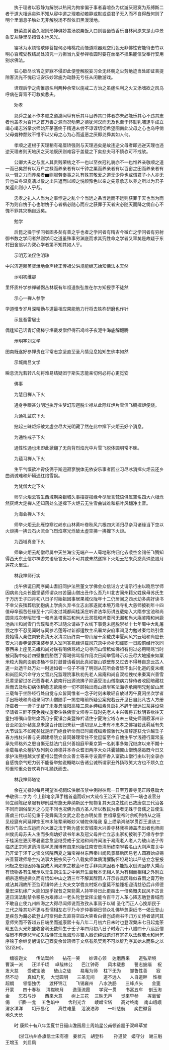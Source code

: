 <!-- { "loadSidebar": true } -->
　　执于理者以寂静为解脱以热闹为拘挛偏于事者喜喧杂为优游厌寂寞为系缚斯二者于道大相远矣殊不知从容中道之理若动若静或默或语君子无入而不自得哉何则了明个里消息子触处无非解脱场不然依旧黑漫漫地。

　　野菜澹黄齑久服则形神俱妙蒿汤脱粟饭入口则唇齿皆香乐自林间原来是山中景象安从静里举措皆本地风光。

　　镕冰为水烦恼歇即菩提何必睹桃花而悟道除器观空幻色无非佛性安能待击竹以明心百城受教结局处须凭一力担当九夏参禅收圆时要在丝毫不挂果能信受奉行安用别求佛法。

　　狂心歇尽长宵之梦寐不侵即此便登解脱妄习全无终朝之尘劳绝迹当处即证菩提隙客流光不愧已证安乐妙常施为动静无亏任从闲散游戏。

　　谛观后学之病惟患名利两种余常以施戒二方治之虽瘥名利之火又添嗜欲之风乌呼病在膏肓不可救矣悲夫。

　　劝孝

　　尧舜之圣不作孝顺之道邈闻纵有乐其耳目养其口体者亦未必能乐其心不违其志者也盖孝为百行之首万善之源而况劬劳之德犹河汉而无及也至于怀耽乳哺逮乎成立竭心竭志浴掌求师始开茅塞终于精通未尝不谆谆切切希望图南此父母之心也乌呼倘父母聋种颓败不惟不以父母之心为心而返恶之厌即尧舜其如人何。

　　孝顺之道根于天理稍有毫厘矫强则与天理违矣是故违逆父母者即违逆天理也违逆天理者则天地厌之天地既厌则难容于盖载之下矣悲夫可不慎欤可不戒欤。

　　公卿大夫之与庶人其贵贱荣枯之不一也以至衣冠礼貌亦不一也惟养亲敬顺之道一而已矣然有以万户之禄而养亲者有以千钟之栗而养亲者有以百亩之田而养亲者有以一臂之力而养亲者▆则服劳奉事之礼有殊其敬爱之道无少异也或谓君子小人亦无异也曰冬温夏凊以敬之出告返而以顺之悦颜豫色以亲之先意承志以养之所以为君子矣返此则小人乎哉。

　　忠孝之礼人人当为之事悖逆之乱个个当远之条当远而不远则获罪于天也当为而不为则自愧于心也附愧于心者祸必随心而应之获罪于天者灾必随天而降之倘自心不愧不罪其灾祸自远矣。

　　勉学

　　后昆之操于学问者固多矣有善之乎也者之学问者有精古今微亡之学问者有穷射御书数之学问者然则学问之道虽殊事穷渊底而求其究性命之学者又罕矣是故疑于东村田舍翁以为究心学者第不知其如人乎。

　　示明芳法侄住明珠

中兴济道赖英贤爆地金声续正传祖父洪规能继志始知佛法本天然

　　示明初维那

里怀质朴学参禅辅弼丛林既有年祖道恢弘惟在尔方知授手不徒然

　　示心一禅人参学

学道惟专岁月深精勤与道最相应果能勉力行将去铁杵研磨也作针

　　示显吾雷居士

偶逢知己话青灯痛棒宁堪戴发僧但得石鸡啼子夜泥牛海底解翻腾

　　示明宇刘文学

图南既遂好参禅贵在平常志念坚直至圣凡情见息始知生佛本如然

　　示城南吕文学

瞬息流光若转凡勿将难易结疑团于斯矢志能亲切何必将心更觅安

　　佛事

　　为慧目禅人下火

　　通身手眼甚分明岂执浮生梦幻形迥脱尘襟从此际红炉片雪信飞腾撺炬便烧。

　　为通礼监院下火

　　拈起三昧炬烁破太虚空尽大光明藏了然在此中撺下火炬云好个消息。

　　为通性戒子下火

　　通性性通也未即此掀翻了无向背烈焰光中片雪飞脱体圆明常不昧。

　　为蕴习禅人下火

　　生平气慨欲冲霄伎俩于斯迥寂寥脱体无依安乐事者回业习尽冰消撺火炬云还乡曲调诚难和炉鞴通红焰雪飘。

　　为梵僧大定下火

　　师举火炬云寄生西域剃染银城久事招提报缘今尽唐言梵语俱属空名四大六根烁然灰烬大定禅人还知落处么遂撺下火炬云无生雪曲诚难和梧叶风翻净土音。

　　为海会禅人下火

　　师举火炬云此雁惊寒过岭东山林黄叶卷秋风六根四大消归尽杂习诸缘当下空以火炬拂一拂云石火流金飞烈焰寒光烁破太虚空拂一拂撺下火炬。

　　为西域真舍下火

　　师举火炬云胡僧尽属中天竺海宝无端产一人蓦地形终归化去凌空金锡任飞腾知得西天东土信尔神游梵语唐言无可不可其或未然遂撺下火炬云拈来荧惑真殊绝腊月莲花火里生。

　　林我禅师行实

　　戊午佛诞日两序阖山耆旧同护法熊董文学佛会众信诣方丈请示行由以晓后学师因病弗允众长跪坚请师谓众曰苦逼山僧出丑作么吾乃川北古阆州籍父姓侯母苏氏生于万历壬子四月初八日子时始祖因事居果城仪陇年十二仍居阆之西水幼多病好读书不幸父丧殡葬后犹抱病上学病久弃书立志出家遂就本境万缘寺礼大慈师披剃年十四值母卒孤苦任缘至十六同友过城都闻桂溪庄听讲法华历讲五载始入大隋参宝池和尚圆具戒次参昭觉惟一和尚圣塔离旨和尚大云灵筏和尚蚕司无漏和尚大庵鉴隋和尚鹿池岳川和尚雪门含璞和尚不过随众请益于衣线下事竟未迥脱崇祯十七年蜀中大乱屠戮之惨不忍见闻时与同参若莲等过新都适牧主巩署龙安府事谒见力勉过秦给路引盘费始得入秦住南安贵清天水清凉历终南一带山居十余载戊申夏闻风穴云峨和尚应长安大兴善寺请遂束装参见入室问答机缘详载风穴录中命补知藏职一日殿前经行次同寮西来上座见云峨和尚对联有喝佛骂祖之句寻问山僧秪如佛祖有何过必用喝骂当时被问胸中宛若四壁推倒豁然了得喝佛骂祖作用次日闻举雪峰示众云尽大地撮来如粟米粒大抛向面前漆桶不快打鼓普请看到此真如银山铁壁却又过去不得蓦自念云古人道一处透千处万处一时透如者一句子不得了明则从前所会者皆不出兴化道的夏末峨和尚回风穴命守方丈雪兆兄监理院事秋初先老人易庵和尚自双桂拽杖来秦寓兴善雪兄辈坚留过冬己酉春老人欲南行出源流拂子抑逼受法山僧抱病力辞侍者收回暗藏枕后而去及秋初病体稍愈志欲南参一切不顾独出商山抵岝峉法海寺承南明兄勉留山居三载每于坐卧经行处自觉与众皆同惟者一念子时刻未敢轻自放过丙午夏闲坐次学者手出杨岐和尚语录问字山僧随手一揭忽睹前所疑公案宛若云开见日自此凡古人方册所载者一一谛子无疑丁未春忽泾阳高陵三原乡绅缁素具启礼不辞千里远过茶芽设斋坚请者三辞不获免拽杖旋秦住铁佛崇文塔寺三载时先老人主兴善将五秋明春欲往天童扫塔嘱山僧继席两月宁夏镇台桑暨绅衿请住宁夏海宝塔寺未三载先师圆寂涿州讣音至如坐针毡食息未遑百计图归未获一遂切思从上未有不忠孝之佛祖若此羁延有失大节诚生不如死矣犹是闭门绝食听命而已时阖城缁素惊骇代为禀辞遂获允许越壬子春方拽杖兴善与先师建塔院立普同兼理常住不觉逗留至今自愧生平学浅德行庸常虽承先师格外之恩自惭无益法门且兴善祖庭甲秦京第一名刹事多繁冗继席以来不期十余载每承众檀护及列刹众师德并本寺众耆旧两序大众共囊辅翼山僧愧感曷既今日又承护法熊檀越文学董相公暨佛会众善士等来寺设斋怀香入室欲山僧行由以刊全录亦自感愧奈气短力弱不能备举勉说概略以告诸公诚所谓家丑外扬取笑大方也不烦久立珍重珍重众皆欢喜作礼踊跃而去。

　　林我禅师塔铭

　　余在光禄时每月朔望省视祠坛供献虽禁中例得往焉一日至万善寺见正殿悬扁大书敬佛二字为
今上御笔余拜手稽首退而叹曰大哉帝王治天下之道不一端也设官分师立纲陈纪章服有辨刑威有施无非纳斯民于规物复其天良之性而已故唐虞三代治各不同而训俗型方之心无不同也况佛为西方圣人所以教民为善者无殊于吾儒之旨使生唐虞三代以前见重于尧舜禹汤文武之君也亦明矣昔
世祖章皇帝时余叨列侍从之班见经筵有间延禅宗玉林木陈辈阐晰妙义辅佐休隆我
皇上缵承鸿绪学贯百王道该三教沙门高士应运而兴大雄之法于斯为盛长安城南大兴善寺林我禅师盖杰出者也师阆州侯氏母苏夫人生而多病幼好读书年未及冠父母并亡立志出家初披剃于万缘寺参学于桂溪庄更历寒暑道念愈坚继受戒于宝池和尚终闻法于易庵老人老人为破山法子传临济正宗师道范清高学思渊博有自来也始住南安贵清历终南岝峉名山大刹声震关中乃开堂于泾干之崇文塔院西夏之海宝禅林东西秦川闻风景慕后因易老人圆寂始卓锡兴善营建师塔主持法事大振宗风于今八载矣师体质清臞胸怀坦易始以严慈立念誓报罔极之恩继因师祖裁成大阐如来之教金环在手非具夙因者不能瓶水倒流因参大乘而有悟物各有生我示以无生则生生之中另开生面我本无相人见为有相而相相之外别立相宗逐境提撕久而有悟如中山之酒三年不解其酲因人开示各具因缘似春雨之膏万物咸沾其润故所至监司镇帅贤士大夫文学耆庶村妪市童莫不接踵相迎请益恐后非师德量宏深机缘广大能如是乎视昔之架箭需人持竿待日此更超出一倍矣慨夫民风不古世道日漓法制禁令移易为艰师以一老头陀登堂挥尘能令百千万人革心降志勉登善域而不敢自止使九州四海之大得尽闻师说而孜孜从事焉于以辅
圣化而正人心挽斯民于三代之隆其功不更与吾懦相左右乎乃今岁仲春朔日领众礼佛毕忽索纸书一偈云登山足疾忽为魔必欲登山可奈何此去直将空四大笑看白骨岂成痾书毕归方丈侍者请问其意师笑而不答越五日端坐而逝康熙十有八年二月初六日未时也登涅槃床七日起龛荼毗五色火光炽盛收舍利无数师生于壬子年四月初八日子时寿六十八腊四十八远近僧俗罔不奔走悲号如失怙恃其法胤海珍亦蜀人器识纯诚遗灯有寄先以法叔若水和尚乞序铭于余继复躬请忆己酉夏余曾晤师于文塔有夙契焉不可以辞乃序其始末而系之以铭(铭曰)。

　缅彼迦文　　传法鹫岭　　拈花一笑　　妙谛心领
　达磨西来　　道弘斯境　　曹溪一派　　汪洋千顷
　卓哉林公　　巴江钟奇　　风木载悲　　誓志披缁
　祝发大慈　　受戒宝池　　破山之徒　　易庵为师
　柱下无为　　邹鲁性善　　寂然不动　　真如乃见
　大觉圆明　　三圣无间　　道不远人　　人自道畔
　性根超朗　　领悟独优　　渡杯锦江　　飞锡雍州
　八水洗肠　　三峰点头　　金篦开蒙　　四十春秋
　清襟映月　　逸藻流霞　　学究一贯　　书富五车
　剖玉淘金　　忘石与沙　　西来大意　　树上三花
　三昧无声　　觉来早参　　挥毫留偈　　归卧一龛
　五色焰中　　舍利光含　　崚嶒宝塔　　高对终南
　南山峨峨　　渭水洋洋　　幻形易化　　真性难量
　沧波浩渺　　一叶慈航　　奕世徽音　　地久天长

　　时
康熙十有八年孟夏廿日骊山澹园居士周灿星公甫顿首题于双峰草堂

　　　(浙江杭州各旗信士宋有德　姜状元　胡登科
　　孙道赞　姬守分　谢三魁　王增玉　刘启凤

